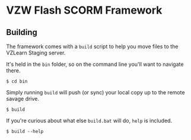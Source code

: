 # VZW Flash SCORM Framework

## Building

The framework comes with a `build` script to help you move files to the VZLearn Staging server.

It's held in the `bin` folder, so on the command line you'll want to navigate there.

    $ cd bin

Simply running `build` will push (or sync) your local copy up to the remote savage drive.

    $ build

If you're curious about what else `build.bat` will do, `help` is included.

    $ build --help